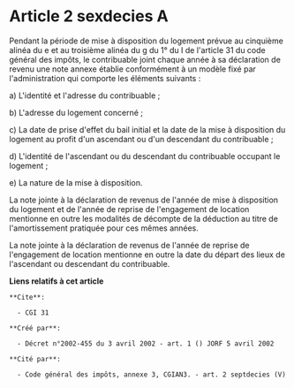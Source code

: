# Article 2 sexdecies A

Pendant la période de mise à disposition du logement prévue au cinquième alinéa du e et au troisième alinéa du g du 1° du I
de l'article 31 du code général des impôts, le contribuable joint chaque année à sa déclaration de revenu une note annexe
établie conformément à un modèle fixé par l'administration qui comporte les éléments suivants :

a) L'identité et l'adresse du contribuable ;

b) L'adresse du logement concerné ;

c) La date de prise d'effet du bail initial et la date de la mise à disposition du logement au profit d'un ascendant ou d'un
descendant du contribuable ;

d) L'identité de l'ascendant ou du descendant du contribuable occupant le logement ;

e) La nature de la mise à disposition.

La note jointe à la déclaration de revenus de l'année de mise à disposition du logement et de l'année de reprise de
l'engagement de location mentionne en outre les modalités de décompte de la déduction au titre de l'amortissement pratiquée
pour ces mêmes années.

La note jointe à la déclaration de revenus de l'année de reprise de l'engagement de location mentionne en outre la date du
départ des lieux de l'ascendant ou descendant du contribuable.

**Liens relatifs à cet article**

	**Cite**:

	  - CGI 31

	**Créé par**:

	  - Décret n°2002-455 du 3 avril 2002 - art. 1 () JORF 5 avril 2002

	**Cité par**:

	  - Code général des impôts, annexe 3, CGIAN3. - art. 2 septdecies (V)

